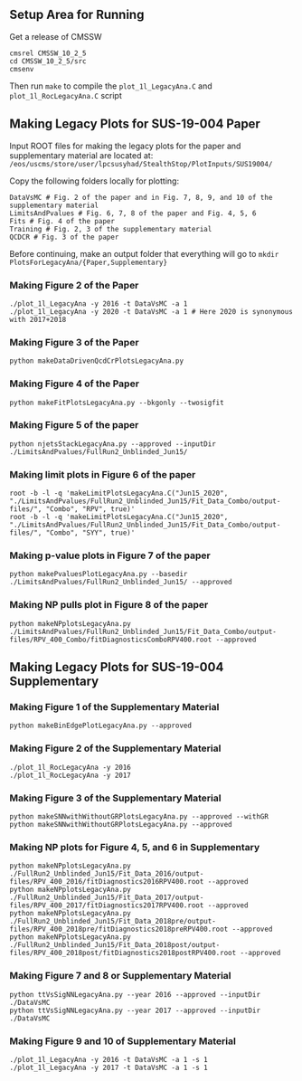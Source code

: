 ## Setup Area for Running

Get a release of CMSSW

```
cmsrel CMSSW_10_2_5
cd CMSSW_10_2_5/src
cmsenv
```

Then run `make` to compile the `plot_1l_LegacyAna.C` and `plot_1l_RocLegacyAna.C` script

## Making Legacy Plots for SUS-19-004 Paper

Input ROOT files for making the legacy plots for the paper and supplementary material are located at:
`/eos/uscms/store/user/lpcsusyhad/StealthStop/PlotInputs/SUS19004/`

Copy the following folders locally for plotting:
```
DataVsMC # Fig. 2 of the paper and in Fig. 7, 8, 9, and 10 of the supplementary material
LimitsAndPvalues # Fig. 6, 7, 8 of the paper and Fig. 4, 5, 6
Fits # Fig. 4 of the paper
Training # Fig. 2, 3 of the supplementary material
QCDCR # Fig. 3 of the paper
```
Before continuing, make an output folder that everything will go to
`mkdir PlotsForLegacyAna/{Paper,Supplementary}`

### Making Figure 2 of the Paper

```
./plot_1l_LegacyAna -y 2016 -t DataVsMC -a 1
./plot_1l_LegacyAna -y 2020 -t DataVsMC -a 1 # Here 2020 is synonymous with 2017+2018
```

### Making Figure 3 of the Paper

```
python makeDataDrivenQcdCrPlotsLegacyAna.py
```

### Making Figure 4 of the Paper

```
python makeFitPlotsLegacyAna.py --bkgonly --twosigfit
```

### Making Figure 5 of the paper

```
python njetsStackLegacyAna.py --approved --inputDir ./LimitsAndPvalues/FullRun2_Unblinded_Jun15/
```

### Making limit plots in Figure 6 of the paper

```
root -b -l -q 'makeLimitPlotsLegacyAna.C("Jun15_2020", "./LimitsAndPvalues/FullRun2_Unblinded_Jun15/Fit_Data_Combo/output-files/", "Combo", "RPV", true)'
root -b -l -q 'makeLimitPlotsLegacyAna.C("Jun15_2020", "./LimitsAndPvalues/FullRun2_Unblinded_Jun15/Fit_Data_Combo/output-files/", "Combo", "SYY", true)'
```

### Making p-value plots in Figure 7 of the paper

```
python makePvaluesPlotLegacyAna.py --basedir ./LimitsAndPvalues/FullRun2_Unblinded_Jun15/ --approved 
```

### Making NP pulls plot in Figure 8 of the paper

```
python makeNPplotsLegacyAna.py ./LimitsAndPvalues/FullRun2_Unblinded_Jun15/Fit_Data_Combo/output-files/RPV_400_Combo/fitDiagnosticsComboRPV400.root --approved
```

## Making Legacy Plots for SUS-19-004 Supplementary

### Making Figure 1 of the Supplementary Material

```
python makeBinEdgePlotLegacyAna.py --approved
```

### Making Figure 2 of the Supplementary Material

```
./plot_1l_RocLegacyAna -y 2016
./plot_1l_RocLegacyAna -y 2017

```

### Making Figure 3 of the Supplementary Material

```
python makeSNNwithWithoutGRPlotsLegacyAna.py --approved --withGR
python makeSNNwithWithoutGRPlotsLegacyAna.py --approved
```

### Making NP plots for Figure 4, 5, and 6 in Supplementary

```
python makeNPplotsLegacyAna.py ./FullRun2_Unblinded_Jun15/Fit_Data_2016/output-files/RPV_400_2016/fitDiagnostics2016RPV400.root --approved
python makeNPplotsLegacyAna.py ./FullRun2_Unblinded_Jun15/Fit_Data_2017/output-files/RPV_400_2017/fitDiagnostics2017RPV400.root --approved
python makeNPplotsLegacyAna.py ./FullRun2_Unblinded_Jun15/Fit_Data_2018pre/output-files/RPV_400_2018pre/fitDiagnostics2018preRPV400.root --approved
python makeNPplotsLegacyAna.py ./FullRun2_Unblinded_Jun15/Fit_Data_2018post/output-files/RPV_400_2018post/fitDiagnostics2018postRPV400.root --approved
```
### Making Figure 7 and 8 or Supplementary Material

```
python ttVsSigNNLegacyAna.py --year 2016 --approved --inputDir ./DataVsMC
python ttVsSigNNLegacyAna.py --year 2017 --approved --inputDir ./DataVsMC
```

### Making Figure 9 and 10 of Supplementary Material

```
./plot_1l_LegacyAna -y 2016 -t DataVsMC -a 1 -s 1
./plot_1l_LegacyAna -y 2017 -t DataVsMC -a 1 -s 1
```
